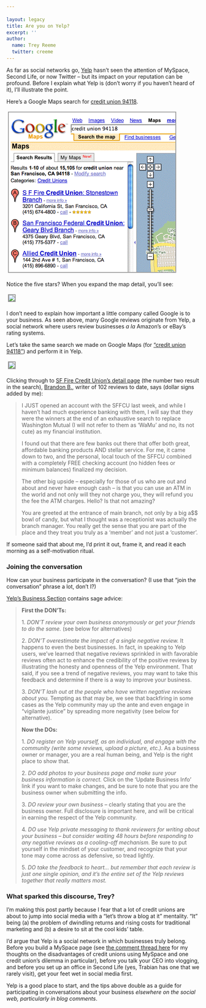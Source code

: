 ```yaml
---

layout: legacy
title: Are you on Yelp?
excerpt: ''
author:
  name: Trey Reeme
  twitter: creeme
---
```


<p>As far as social networks go, <a href="http://www.yelp.com">Yelp</a> hasn&#8217;t seen the attention of MySpace, Second Life, or now Twitter &#8211; but its impact on your reputation can be profound.  Before I explain what Yelp is (don&#8217;t worry if you haven&#8217;t heard of it), I&#8217;ll illustrate the point.</p>


<p>Here&#8217;s a Google Maps search for <a href="http://maps.google.com/maps?f=q&#38;hl=en&#38;q=credit+union+94118&#38;layer=&#38;ie=UTF8&#38;z=13&#38;om=1">credit union 94118</a>.</p>


<p><a href="http://maps.google.com/maps?f=q&#38;hl=en&#38;q=credit+union+94118&#38;layer=&#38;ie=UTF8&#38;z=13&#38;om=1"><img src="/images/legacy/fivestars.gif" style="border: 2px solid #999999; margin: 4px;" /></a></p>


<p>Notice the five stars?  When you expand the map detail, you&#8217;ll see:</p>


<p><img src="http://cu.trabian.com/trabian/opensourcecu/gmapdetail.gif" style="border: 2px solid #999999; margin: 4px;" /></p>


<p>I don&#8217;t need to explain how important a little company called Google is to your business.  As seen above, many Google reviews originate from Yelp, a social network where users review businesses <em>a la</em> Amazon&#8217;s or eBay&#8217;s rating systems.</p>


<p>Let&#8217;s take the same search we made on Google Maps (for <a href="http://www.yelp.com/search?find_desc=credit+union&#38;find_loc=San+Francisco%2C+CA+94118&#38;action_search.x=28&#38;action_search.y=15&#38;action_search=Search">&#8220;credit union 94118&#8221;</a>) and perform it in Yelp.</p>


<p><a href="http://www.yelp.com/search?find_desc=credit+union&#38;find_loc=San+Francisco%2C+CA+94118&#38;action_search.x=28&#38;action_search.y=15&#38;action_search=Search"><img src="http://cu.trabian.com/trabian/opensourcecu/yelpsearch-1.gif" style="border: 2px solid #999999; margin: 4px;" /></a></p>


<p>Clicking through to <a href="http://www.yelp.com/biz/ZTbs7a8O2ACAFnG81HCXVg">SF Fire Credit Union&#8217;s detail page</a> (the number two result in the search), <a href="http://www.yelp.com/user_details?userid=muPKUHFQnK5_G55k48Avkw">Brandon B.</a>, writer of 102 reviews to date, says (dollar signs added by me):</p>


<blockquote><p><span class="caps">I JUST</span> opened an account with the <span class="caps">SFFCU</span> last week, and while I haven&#8217;t had much experience banking with them, I will say that they were the winners at the end of an exhaustive search to replace Washington Mutual (I will not refer to them as &#8216;WaMu&#8217; and no, its not cute) as my financial institution.</p><p>I found out that there are few banks out there that offer both great, affordable banking products <span class="caps">AND</span> stellar service. For me, it came down to two, and the personal, local touch of the <span class="caps">SFFCU</span> combined with a completely <span class="caps">FREE</span> checking account (no hidden fees or minimum balances) finalized my decision.</p><p>The other big upside &#8211; especially for those of us who are out and about and never have enough cash &#8211; is that you can use an <span class="caps">ATM</span> in the world and not only will they not charge you, they will refund you the fee the <span class="caps">ATM</span> charges. Hello? Is that not amazing?</p><p>You are greeted at the entrance of main branch, not only by a big a$$ bowl of candy, but what I thought was a receptionist was actually the branch manager. You really get the sense that you are part of the place and they treat you truly as a &#8216;member&#8217; and not just a &#8216;customer&#8217;.</p></blockquote>

<p>If someone said that about me, I&#8217;d print it out, frame it, and read it each morning as a self-motivation ritual.</p>


<h3>Joining the conversation</h3>


<p>How can your business participate in the conversation?  (I use that &#8220;join the conversation&#8221; phrase a lot, don&#8217;t I?)</p>


<p><a href="http://www.yelp.com/business">Yelp&#8217;s Business Section</a> contains sage advice:</p>


<blockquote><p><strong>First the <span class="caps">DON</span>&#8217;Ts:</strong></p><p>1. <em><span class="caps">DON</span>&#8217;T review your own business anonymously or get your friends to do the same.</em> (see below for alternatives)</p><p>2. <em><span class="caps">DON</span>&#8217;T overestimate the impact of a single negative review.</em> It happens to even the best businesses. In fact, in speaking to Yelp users, we&#8217;ve learned that negative reviews sprinkled in with favorable reviews often act to enhance the credibility of the positive reviews by illustrating the honesty and openness of the Yelp environment. That said, if you see a trend of negative reviews, you may want to take this feedback and determine if there is a way to improve your business.</p><p>3. <em><span class="caps">DON</span>&#8217;T lash out at the people who have written negative reviews about you.</em> Tempting as that may be, we see that backfiring in some cases as the Yelp community may up the ante and even engage in &#8220;vigilante justice&#8221; by spreading more negativity (see below for alternative).</p><p><strong>Now the DOs:</strong><p>1. <em>DO register on Yelp yourself, as an individual, and engage with the community (write some reviews, upload a picture, etc.).</em> As a business owner or manager, you are a real human being, and Yelp is the right place to show that.</p><p>2. <em>DO add photos to your business page and make sure your business information is correct.</em> Click on the &#8216;Update Business Info&#8217; link if you want to make changes, and be sure to note that you are the business owner when submitting the info.</p><p>3. <em>DO review your own business</em> &#8211; clearly stating that you are the business owner.</em> Full disclosure is important here, and will be critical in earning the respect of the Yelp community.</p><p>4. <em>DO use Yelp private messaging to thank reviewers for writing about your business &#8211; but consider waiting 48 hours before responding to any negative reviews as a cooling-off mechanism.</em> Be sure to put yourself in the mindset of your customer, and recognize that your tone may come across as defensive, so tread lightly.</p><p>5. <em>DO take the feedback to heart&#8230; but remember that each review is just one single opinion, and it&#8217;s the entire set of the Yelp reviews together that really matters most.</em></p></blockquote>

<h3>What sparked this discourse, Trey?</h3>


<p>I&#8217;m making this post partly because I fear that a lot of credit unions are about to jump into social media with a &#8220;let&#8217;s throw a blog at it&#8221; mentality.  &#8220;It&#8221; being (a) the problem of dwindling returns and rising costs for traditional marketing and (b) a desire to sit at the cool kids&#8217; table.</p>


<p>I&#8217;d argue that Yelp is a social network in which businesses truly belong.  Before you build a MySpace page (see <a href="http://www.opensourcecu.com/articles/2007/04/06/dan-mica-blogging-and-vlogging#comment-1533">the comment thread here</a> for my thoughts on the disadvantages of credit unions using MySpace and one credit union&#8217;s dilemma in particular), before you talk your <span class="caps">CEO</span> into vlogging, and before you set up an office in Second Life (yes, Trabian has one that we rarely visit), get your feet wet in social media first.</p>


<p>Yelp is a good place to start, and the tips above double as a guide for participating in conversations about your business <em>elsewhere on the social web, particularly in blog comments</em>.</p>